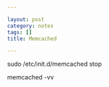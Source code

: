 ```yaml
---

layout: post
category: notes
tags: []
title: Memcached

---
```


sudo /etc/init.d/memcached stop

memcached -vv
